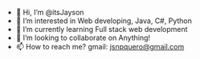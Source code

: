 - 👋 Hi, I’m @itsJayson
- 👀 I’m interested in Web developing, Java, C#, Python
- 🌱 I’m currently learning Full stack web development
- 💞️ I’m looking to collaborate on Anything!
- 📫 How to reach me? gmail: jsnpquero@gmail.com

<!---
itsJayson/itsJayson is a ✨ special ✨ repository because its `README.md` (this file) appears on your GitHub profile.
You can click the Preview link to take a look at your changes.
--->
